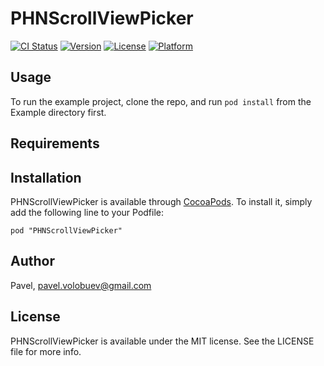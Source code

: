 # PHNScrollViewPicker

[![CI Status](http://img.shields.io/travis/pavel/PHNScrollViewPicker.svg?style=flat)](https://travis-ci.org/pavel/PHNScrollViewPicker)
[![Version](https://img.shields.io/cocoapods/v/PHNScrollViewPicker.svg?style=flat)](http://cocoadocs.org/docsets/PHNScrollViewPicker)
[![License](https://img.shields.io/cocoapods/l/PHNScrollViewPicker.svg?style=flat)](http://cocoadocs.org/docsets/PHNScrollViewPicker)
[![Platform](https://img.shields.io/cocoapods/p/PHNScrollViewPicker.svg?style=flat)](http://cocoadocs.org/docsets/PHNScrollViewPicker)

## Usage

To run the example project, clone the repo, and run `pod install` from the Example directory first.

## Requirements

## Installation

PHNScrollViewPicker is available through [CocoaPods](http://cocoapods.org). To install
it, simply add the following line to your Podfile:

    pod "PHNScrollViewPicker"

## Author

Pavel, pavel.volobuev@gmail.com

## License

PHNScrollViewPicker is available under the MIT license. See the LICENSE file for more info.

